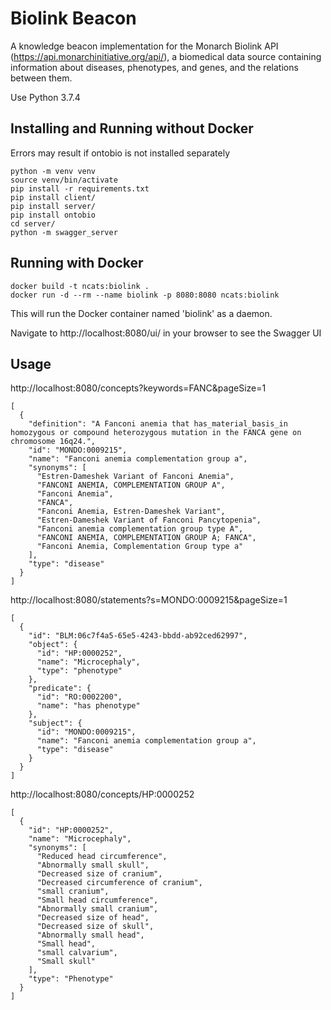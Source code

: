 # Biolink Beacon

A knowledge beacon implementation for the Monarch Biolink API (https://api.monarchinitiative.org/api/), a biomedical data source containing information about diseases, phenotypes, and genes, and the relations between them.

Use Python 3.7.4

## Installing and Running without Docker
Errors may result if ontobio is not installed separately
```shell
python -m venv venv
source venv/bin/activate
pip install -r requirements.txt
pip install client/
pip install server/
pip install ontobio
cd server/
python -m swagger_server
```

## Running with Docker

```shell
docker build -t ncats:biolink .
docker run -d --rm --name biolink -p 8080:8080 ncats:biolink
```

This will run the Docker container named 'biolink' as a daemon.

Navigate to http://localhost:8080/ui/ in your browser to see the Swagger UI

## Usage
http://localhost:8080/concepts?keywords=FANC&pageSize=1
```
[
  {
    "definition": "A Fanconi anemia that has_material_basis_in homozygous or compound heterozygous mutation in the FANCA gene on chromosome 16q24.",
    "id": "MONDO:0009215",
    "name": "Fanconi anemia complementation group a",
    "synonyms": [
      "Estren-Dameshek Variant of Fanconi Anemia",
      "FANCONI ANEMIA, COMPLEMENTATION GROUP A",
      "Fanconi Anemia",
      "FANCA",
      "Fanconi Anemia, Estren-Dameshek Variant",
      "Estren-Dameshek Variant of Fanconi Pancytopenia",
      "Fanconi anemia complementation group type A",
      "FANCONI ANEMIA, COMPLEMENTATION GROUP A; FANCA",
      "Fanconi Anemia, Complementation Group type a"
    ],
    "type": "disease"
  }
]
```
http://localhost:8080/statements?s=MONDO:0009215&pageSize=1

```
[
  {
    "id": "BLM:06c7f4a5-65e5-4243-bbdd-ab92ced62997",
    "object": {
      "id": "HP:0000252",
      "name": "Microcephaly",
      "type": "phenotype"
    },
    "predicate": {
      "id": "RO:0002200",
      "name": "has phenotype"
    },
    "subject": {
      "id": "MONDO:0009215",
      "name": "Fanconi anemia complementation group a",
      "type": "disease"
    }
  }
]
```
http://localhost:8080/concepts/HP:0000252
```
[
  {
    "id": "HP:0000252",
    "name": "Microcephaly",
    "synonyms": [
      "Reduced head circumference",
      "Abnormally small skull",
      "Decreased size of cranium",
      "Decreased circumference of cranium",
      "small cranium",
      "Small head circumference",
      "Abnormally small cranium",
      "Decreased size of head",
      "Decreased size of skull",
      "Abnormally small head",
      "Small head",
      "small calvarium",
      "Small skull"
    ],
    "type": "Phenotype"
  }
]
```
